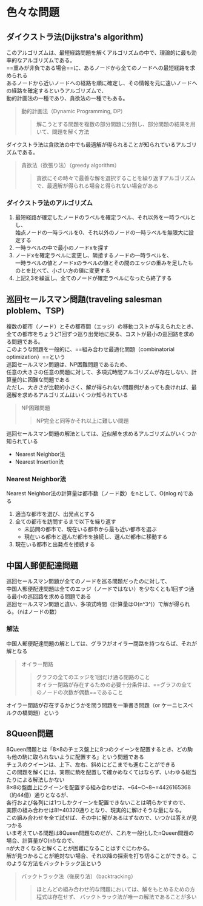 # 色々な問題

## ダイクストラ法(Dijkstra's algorithm)

このアルゴリズムは、最短経路問題を解くアルゴリズムの中で、理論的に最も効率的なアルゴリズムである。  
==重みが非負である場合==に、あるノードから全てのノードへの最短経路を求められる  
あるノードから近いノードへの経路を順に確定し、その情報を元に遠いノードへの経路を確定するというアルゴリズムで、  
動的計画法の一種であり、貪欲法の一種でもある。

> 動的計画法（Dynamic Programming, DP）
>> 解こうとする問題を複数の部分問題に分割し、部分問題の結果を用いて、問題を解く方法

ダイクストラ法は貪欲法の中でも最適解が得られることが知られているアルゴリズムである。

> 貪欲法（欲張り法）（greedy algorithm）
>> 貪欲にその時々で最善な解を選択することを繰り返すアルゴリズムで、最適解が得られる場合と得られない場合がある

### ダイクストラ法のアルゴリズム

1. 最短経路が確定したノードのラベルを確定ラベル、それ以外を一時ラベルとし、  
    始点ノードの一時ラベルを0、それ以外のノードの一時ラベルを無限大に設定する
2. 一時ラベルの中で最小のノードxを探す
3. ノードxを確定ラベルに変更し、隣接するノードの一時ラベルを、  
    一時ラベルの値とノードxのラベルの値とその間のエッジの重みを足したものとを比べて、小さい方の値に変更する
4. 上記2,3を繰返し、全てのノードが確定ラベルになったら終了する

## 巡回セールスマン問題(traveling salesman ploblem、TSP)

複数の都市（ノード）とその都市間（エッジ）の移動コストが与えられたとき、  
全ての都市をちょうど1回ずつ巡り出発地に戻る、コストが最小の巡回路を求める問題である。  
このような問題を一般的に、==組み合わせ最適化問題（combinatorial optimization）==という  
巡回セールスマン問題は、NP困難問題であるため、  
任意の大きさの任意の問題に対して、多項式時間アルゴリズムが存在しない、計算量的に困難な問題である  
ただし、大きさが比較的小さく、解が得られない問題例があっても良ければ、最適解を求めるアルゴリズムはいくつか知られている

> NP困難問題
>> NP完全と同等かそれ以上に難しい問題

巡回セールスマン問題の解法としては、近似解を求めるアルゴリズムがいくつか知られている

- Nearest Neighbor法
- Nearest Insertion法

### Nearest Neighbor法

Nearest Neighbor法の計算量は都市数（ノード数）をnとして、O(nlog n)である

1. 適当な都市を選び、出発点とする
2. 全ての都市を訪問するまで以下を繰り返す
   - 未訪問の都市で、現在いる都市から最も近い都市を選ぶ
   - 現在いる都市と選んだ都市を接続し、選んだ都市に移動する
3. 現在いる都市と出発点を接続する

## 中国人郵便配達問題

巡回セールスマン問題が全てのノードを巡る問題だったのに対して、  
中国人郵便配達問題は全てのエッジ（ノードではない）を少なくとも1回ずつ通る最小の巡回路を求める問題である  
巡回セールスマン問題と違い、多項式時間（計算量はO(n^3^)）で解が得られる。（nはノードの数）

### 解法

中国人郵便配達問題の解としては、グラフがオイラー閉路を持つならば、それが解となる

> オイラー閉路
>> グラフの全てのエッジを1回だけ通る閉路のこと  
>> オイラー閉路が存在するための必要十分条件は、==グラフの全てのノードの次数が偶数==であること

オイラー閉路が存在するかどうかを問う問題を一筆書き問題（or ケーニヒスベルクの橋問題）という

## 8Queen問題

8Queen問題とは「8×8のチェス盤上に8つのクイーンを配置するとき、どの駒も他の駒に取られないように配置する」という問題である  
チェスのクイーンは、上下、左右、斜めにどこまでも進むことができる  
この問題を解くには、実際に駒を配置して確かめなくてはならず、いわゆる総当たりによる解法しかない  
8×8の盤面上にクイーンを配置する組み合わせは、~64~C~8~=4426165368（約44億）通りとなるが、  
各行および各列には1つしかクイーンを配置できないことは明らかですので、  
実際の組み合わせは8!=40320通りとなり、現実的に解けそうな量になる。  
この組み合わせを全て試せば、その中に解があるはずなので、いつかは答えが見つかる  
いま考えている問題は8Queen問題なのだが、これを一般化したnQueen問題の場合、計算量がO(n!)なので、  
nが大きくなると解くことが困難になることはすぐにわかる。  
解が見つかることが絶対ない場合、それ以降の探索を打ち切ることができる。このような方法をバックトラック法という

> バックトラック法（後戻り法）（backtracking）
>> ほとんどの組み合わせ的な問題においては、解をもとめるための方程式は存在せず、 バックトラック法が唯一の解法であることが多い
